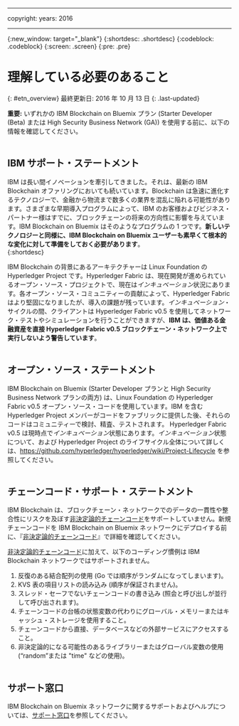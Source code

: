 ﻿---

copyright:
years: 2016

---

{:new_window: target="_blank"}
{:shortdesc: .shortdesc}
{:codeblock: .codeblock}
{:screen: .screen}
{:pre: .pre}


# 理解している必要のあること
{: #etn_overview}
最終更新日: 2016 年 10 月 13 日
{: .last-updated}

**重要:** いずれかの IBM Blockchain on Bluemix プラン (Starter Developer (Beta) または High Security Business Network (GA)) を使用する前に、以下の情報を確認してください。
<br><br>

## IBM サポート・ステートメント

IBM は長い間イノベーションを牽引してきました。それは、最新の IBM Blockchain オファリングにおいても続いています。Blockchain は急速に進化するテクノロジーで、金融から物流まで数多くの業界を混乱に陥れる可能性があります。さまざまな早期導入プログラムによって、IBM のお客様およびビジネス・パートナー様はすでに、ブロックチェーンの将来の方向性に影響を与えています。IBM Blockchain on Bluemix はそのようなプログラムの 1 つです。**新しいテクノロジーと同様に、IBM Blockchain on Bluemix ユーザーも素早くて根本的な変化に対して準備をしておく必要があります**。  
{:shortdesc}

IBM Blockchain の背景にあるアーキテクチャーは Linux Foundation の Hyperledger Project です。Hyperledger Fabric は、現在開発が進められているオープン・ソース・プロジェクトで、現在は*インキュベーション*状況にあります。各オープン・ソース・コミュニティーの貢献によって、Hyperledger Fabric はより堅固になりましたが、導入の課題が残っています。*インキュベーション*・サイクルの間、クライアントは Hyperledger Fabric v0.5 を使用してネットワーク・テストやシミュレーションを行うことができますが、**IBM は、価値ある金融資産を直接 Hyperledger Fabric v0.5 ブロックチェーン・ネットワーク上で実行しないよう警告しています**。  
<br>

## オープン・ソース・ステートメント

IBM Blockchain on Bluemix (Starter Developer プランと High Security Business Network プランの両方) は、Linux Foundation の Hyperledger Fabric v0.5 オープン・ソース・コードを使用しています。IBM を含む Hyperledger Project メンバーがコードをファブリックに提供した後、それらのコードはコミュニティーで検討、精査、テストされます。
Hyperledger Fabric v0.5 は現時点で*インキュベーション*状態にあります。*インキュベーション*状態について、および Hyperledger Project のライフサイクル全体について詳しくは、https://github.com/hyperledger/hyperledger/wiki/Project-Lifecycle を参照してください。
<br><br>

## チェーンコード・サポート・ステートメント

IBM Blockchain は、ブロックチェーン・ネットワークでのデータの一貫性や整合性にリスクを及ぼす[非決定論的チェーンコード](ibmblockchain_tutorials.html#ndcc)をサポートしていません。新規チェーンコードを IBM Blockchain on Bluemix ネットワークにデプロイする前に、『[非決定論的チェーンコード](ibmblockchain_tutorials.html#ndcc)』で詳細を確認してください。

[非決定論的チェーンコード](ibmblockchain_tutorials.html#ndcc)に加えて、以下のコーディング慣例は IBM Blockchain ネットワークではサポートされません。

1. 反復のある結合配列の使用 (Go では順序がランダムになってしまいます)。
2. KVS 表の項目リストの読み込み (順序が保証されません)。
3. スレッド・セーフでないチェーンコードの書き込み (照会と呼び出しが並行して呼び出されます)。
4. チェーンコードの台帳の状態変数の代わりにグローバル・メモリーまたはキャッシュ・ストレージを使用すること。
5. チェーンコードから直接、データベースなどの外部サービスにアクセスすること。
6. 非決定論的になる可能性のあるライブラリーまたはグローバル変数の使用 (“random”または "time" などの使用)。
<br><br>

## サポート窓口

IBM Blockchain on Bluemix ネットワークに関するサポートおよびヘルプについては、[サポート窓口](ibmblockchain_support.html)を参照してください。
